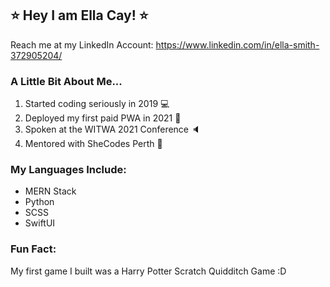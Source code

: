 ## :star: Hey I am Ella Cay! :star: 

Reach me at my LinkedIn Account: https://www.linkedin.com/in/ella-smith-372905204/


### A Little Bit About Me...
1. Started coding seriously in 2019 :computer:
2. Deployed my first paid PWA in 2021 :tada:
3. Spoken at the WITWA 2021 Conference :speaker:
4. Mentored with SheCodes Perth :woman:

### My Languages Include:
- MERN Stack
- Python
- SCSS
- SwiftUI

### Fun Fact:
My first game I built was a Harry Potter Scratch Quidditch Game :D
